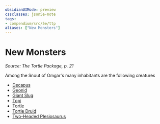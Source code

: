 ```yaml
---
obsidianUIMode: preview
cssclasses: json5e-note
tags:
- compendium/src/5e/ttp
aliases: ["New Monsters"]
---
```

# New Monsters
*Source: The Tortle Package, p. 21* 

Among the Snout of Omgar's many inhabitants are the following creatures

- [Decapus](/3-Mechanics/CLI/bestiary/monstrosity/decapus-ttp.md)  
- [Geonid](/3-Mechanics/CLI/bestiary/elemental/geonid-ttp.md)  
- [Giant Slug](/3-Mechanics/CLI/bestiary/monstrosity/giant-slug-ttp.md)  
- [Topi](/3-Mechanics/CLI/bestiary/undead/topi-ttp.md)  
- [Tortle](/3-Mechanics/CLI/bestiary/humanoid/tortle-mpmm.md)  
- [Tortle Druid](/3-Mechanics/CLI/bestiary/humanoid/tortle-druid-mpmm.md)  
- [Two-Headed Plesiosaurus](/3-Mechanics/CLI/bestiary/beast/two-headed-plesiosaurus-ttp.md)